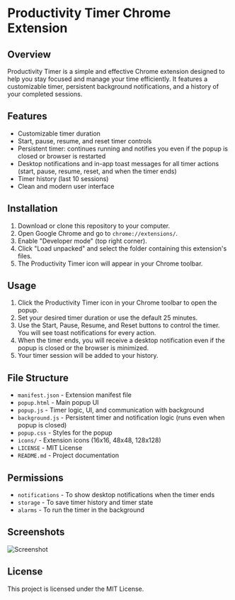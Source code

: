 # Productivity Timer Chrome Extension

## Overview
Productivity Timer is a simple and effective Chrome extension designed to help you stay focused and manage your time efficiently. It features a customizable timer, persistent background notifications, and a history of your completed sessions.

## Features
- Customizable timer duration
- Start, pause, resume, and reset timer controls
- Persistent timer: continues running and notifies you even if the popup is closed or browser is restarted
- Desktop notifications and in-app toast messages for all timer actions (start, pause, resume, reset, and when the timer ends)
- Timer history (last 10 sessions)
- Clean and modern user interface

## Installation
1. Download or clone this repository to your computer.
2. Open Google Chrome and go to `chrome://extensions/`.
3. Enable "Developer mode" (top right corner).
4. Click "Load unpacked" and select the folder containing this extension's files.
5. The Productivity Timer icon will appear in your Chrome toolbar.

## Usage
1. Click the Productivity Timer icon in your Chrome toolbar to open the popup.
2. Set your desired timer duration or use the default 25 minutes.
3. Use the Start, Pause, Resume, and Reset buttons to control the timer. You will see toast notifications for every action.
4. When the timer ends, you will receive a desktop notification even if the popup is closed or the browser is minimized.
5. Your timer session will be added to your history.

## File Structure
- `manifest.json` - Extension manifest file
- `popup.html` - Main popup UI
- `popup.js` - Timer logic, UI, and communication with background
- `background.js` - Persistent timer and notification logic (runs even when popup is closed)
- `popup.css` - Styles for the popup
- `icons/` - Extension icons (16x16, 48x48, 128x128)
- `LICENSE` - MIT License
- `README.md` - Project documentation

## Permissions
- `notifications` - To show desktop notifications when the timer ends
- `storage` - To save timer history and timer state
- `alarms` - To run the timer in the background

## Screenshots
![Screenshot](https://img.icons8.com/color/48/timer--v1.png)

## License
This project is licensed under the MIT License.
